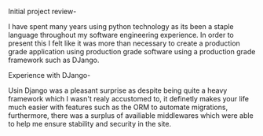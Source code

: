 Initial project review-

I have spent many years using python technology as its been a staple language throughout my software engineering experience. In order to present this I felt like it was more than necessary to create a production grade application using production grade software using a production grade framework such as DJango.

Experience with DJango-

Usin Django was a pleasant surprise as despite being quite a heavy framework which I wasn't realy accustomed to, it definetly makes your life much easier with features such as the ORM to automate migrations, furthermore, there was a surplus of availiable middlewares which were able to help me ensure stability and security in the site.
